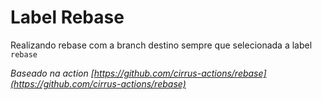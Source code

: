 # Label Rebase

Realizando rebase com a branch destino sempre que selecionada a label `rebase`

_Baseado na action [https://github.com/cirrus-actions/rebase](https://github.com/cirrus-actions/rebase)_